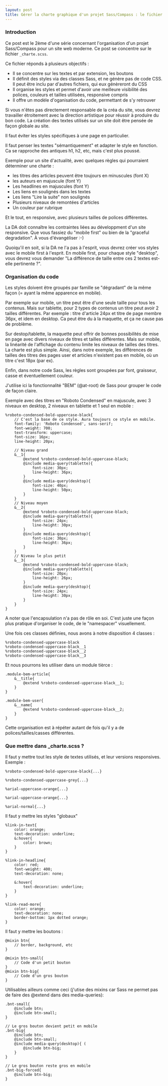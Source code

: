 ```yaml
---
layout: post
title: Gérer la charte graphique d'un projet Sass/Compass : le fichier _charte.scss (Article en cours de rédaction)
---
```


### Introduction

Ce post est le 2ème d'une série concernant l'organisation d'un projet Sass/Compass pour un site web moderne. Ce post se concentre sur le fichier ``_charte.scss``.

Ce fichier réponds à plusieurs objectifs :

- Il se concentre sur les textes et par extension, les boutons
- Il définit des styles via des classes Sass, et ne génère pas de code CSS. Il peut être inclu par d'autres fichiers, qui eux génèreront du CSS
- Il organise les styles et permet d'avoir une meilleure visibilité des polices, couleurs et tailles utilisées, responsive compris
- Il offre un modèle d'oganisation du code, permettant de s'y retrouver

Si vous n'êtes pas directement responsable de la créa du site, vous devrez travailler étroitement avec la direction artistique pour réussir à produire du bon code. La création des textes utilisés sur un site doit être pensée de façon globale au site.

Il faut éviter les styles spécifiques à une page en particulier. 

Il faut penser les textes "sémantiquement" et adapter le style en fonction. Ca se rapproche des antiques h1, h2, etc, mais c'est plus poussé.

Exemple pour un site d'actualité, avec quelques règles qui pourraient déterminer une charte :

- les titres des articles peuvent être toujours en minuscules (font X)
- les auteurs en majuscule (font Y)
- Les headlines en majuscules (font Y)
- Les liens en soulignés dans les textes
- Les liens "Lire la suite" non soulignés
- Plusieurs niveaux de remontées d'articles
- Un couleur par rubrique

Et le tout, en responsive, avec plusieurs tailles de polices différentes.

La DA doit connaître les contraintes liées au développment d'un site responsive. Que vous fassiez du "mobile first" ou bien de la "graceful degradation". À vous d'évangéliser :-)

Quoiqu'il en soit, si la DA ne l'a pas à l'esprit, vous devrez créer vos styles avec le mobile first à l'esprit. En mobile first, pour chaque style "desktop", vous devrez vous demander "La différence de taille entre ces 2 textes est-elle pertinente ?".

### Organisation du code

Les styles doivent être groupés par famille se "dégradant" de la même façon (= ayant la même apparence en mobile).

Par exemple sur mobile, un titre peut être d'une seule taille pour tous les contenus. Mais sur tablette, pour 2 types de contenus un titre peut avoir 2 tailles différentes. Par exemple : titre d'article 24px et titre de page membre 36px, et idem en desktop. Ca peut être du à la maquette, et ça ne cause pas de problème.

Sur destop/tablette, la maquette peut offrir de bonnes possibilités de mise en page avec divers niveaux de titres et tailles différentes. Mais sur mobile, la linéarité de l'affichage du contenu limite les niveaux de tailles des titres. La charte est plus simple. Ainsi, dans notre exemple, les différences de tailles des titres des pages user et articles n'existent pas en mobile, où un titre c'est 18px (par ex).

Enfin, dans notre code Sass, les règles sont groupées par font, graisseur, casse et éventuellement couleur.

J'utilise ici la fonctionnalité "BEM" (@at-root) de Sass pour grouper le code de façon claire.

Exemple avec des titres en "Roboto Condensed" en majuscule, avec 3 niveaux en desktop, 2 niveaux en tablette et 1 seul en mobile :

    %roboto-condensed-bold-uppercase-black{
        // C'est la base de ce style. Aura toujours ce style en mobile.
        font-family: 'Roboto Condensed', sans-serif;
        font-weight: 700;
        text-transform: uppercase;
        font-size: 16px;
        line-height: 20px;
        
        // Niveau grand
        &__1{
            @extend %roboto-condensed-bold-uppercase-black;
            @include media-query(tablette){
                font-size: 30px;
                line-height: 36px;
            }
            @include media-query(desktop){
                font-size: 40px;
                line-height: 50px;
            }
        }
        // Niveau moyen
        &__2{
            @extend %roboto-condensed-bold-uppercase-black;
            @include media-query(tablette){
                font-size: 24px;
                line-height: 30px;
            }
            @include media-query(desktop){
                font-size: 30px;
                line-height: 36px;
            }
        }
        // Niveau le plus petit
        &__3{
            @extend %roboto-condensed-bold-uppercase-black;
            @include media-query(tablette){
                font-size: 20px;
                line-height: 26px;
            }
            @include media-query(desktop){
                font-size: 24px;
                line-height: 30px;
            }
        }
    }

A noter que l'encapsulation n'a pas de rôle en soi. C'est juste une façon plus pratique d'organiser le code, de le "namespacer" visuellement.

Une fois ces classes définies, nous avons à  notre disposition 4 classes : 

    %roboto-condensed-uppercase-black
    %roboto-condensed-uppercase-black__1
    %roboto-condensed-uppercase-black__2
    %roboto-condensed-uppercase-black__3

Et nous pourrons les utiliser dans un module tièrce : 

    .module-bem-article{
        &__title{
            @extend %roboto-condensed-uppercase-black__1;
        }
    }
    
    .module-bem-user{
        &__name{
            @extend %roboto-condensed-uppercase-black__2;
        }
    }
    

Cette organisation est à répéter autant de fois qu'il y a de polices/tailles/casses différentes.


### Que mettre dans _charte.scss ?

Il faut y mettre tout les style de textes utilisés, et leur versions responsives. Exemple : 

    %roboto-condensed-bold-uppercase-black{...}
    
    %roboto-condensed-uppercase-grey{...}
    
    %arial-uppercase-orange{...}
    
    %arial-uppercase-orange{...}

    %arial-normal{...}


Il faut y mettre les styles "globaux"


    %link-in-text{
        color: orange;
        text-decoration: underline;
        &:hover{
            color: brown;
        }
    }

    %link-in-headline{
        color: red;
        font-weight: 400;
        text-decoration: none;
        
        &:hover{
            text-decoration: underline;
        }
    }

    %link-read-more{
        color: orange;
        text-decoration: none;
        border-bottom: 1px dotted orange;
    }

Il faut y mettre les boutons :

    @mixin btn{
        // border, background, etc
    }
    
    @mixin btn-small{
        // Code d'un petit bouton
    }
    @mixin btn-big{
        // Code d'un gros bouton
    }


Utilisables ailleurs comme ceci (j'utise des mixins car Sass ne permet pas de faire des @extend dans des media-queries):


    .bnt-small{
        @include btn;
        @include btn-small;
    }
    
    // Le gros bouton devient petit en mobile
    .bnt-big{
        @include btn;
        @include btn-small;
        @include media-query(desktop){ (
            @include btn-big;
        }
    }
    
    // Le gros bouton reste gros en mobile
    .bnt-big-forced{
        @include btn-big;
    }
